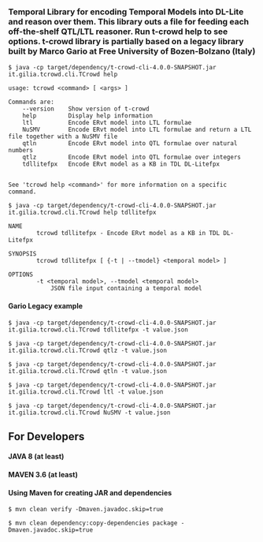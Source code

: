 ### Temporal Library for encoding Temporal Models into DL-Lite and reason over them. This library outs a file for feeding each off-the-shelf QTL/LTL reasoner. Run t-crowd help to see options. t-crowd library is partially based on a legacy library built by Marco Gario at Free University of Bozen-Bolzano (Italy)

`$ java -cp target/dependency/t-crowd-cli-4.0.0-SNAPSHOT.jar it.gilia.tcrowd.cli.TCrowd help`

```
usage: tcrowd <command> [ <args> ]

Commands are:
    --version    Show version of t-crowd
    help         Display help information
    ltl          Encode ERvt model into LTL formulae
    NuSMV        Encode ERvt model into LTL formulae and return a LTL file together with a NuSMV file
    qtln         Encode ERvt model into QTL formulae over natural numbers
    qtlz         Encode ERvt model into QTL formulae over integers
    tdllitefpx   Encode ERvt model as a KB in TDL DL-Litefpx


See 'tcrowd help <command>' for more information on a specific command.
```

`$ java -cp target/dependency/t-crowd-cli-4.0.0-SNAPSHOT.jar it.gilia.tcrowd.cli.TCrowd help tdllitefpx`

```
NAME
        tcrowd tdllitefpx - Encode ERvt model as a KB in TDL DL-Litefpx

SYNOPSIS
        tcrowd tdllitefpx [ {-t | --tmodel} <temporal model> ]

OPTIONS
        -t <temporal model>, --tmodel <temporal model>
            JSON file input containing a temporal model
```


#### Gario Legacy example

`$ java -cp target/dependency/t-crowd-cli-4.0.0-SNAPSHOT.jar it.gilia.tcrowd.cli.TCrowd tdllitefpx -t value.json`

`$ java -cp target/dependency/t-crowd-cli-4.0.0-SNAPSHOT.jar it.gilia.tcrowd.cli.TCrowd qtlz -t value.json`

`$ java -cp target/dependency/t-crowd-cli-4.0.0-SNAPSHOT.jar it.gilia.tcrowd.cli.TCrowd qtln -t value.json`

`$ java -cp target/dependency/t-crowd-cli-4.0.0-SNAPSHOT.jar it.gilia.tcrowd.cli.TCrowd ltl -t value.json`

`$ java -cp target/dependency/t-crowd-cli-4.0.0-SNAPSHOT.jar it.gilia.tcrowd.cli.TCrowd NuSMV -t value.json`


## For Developers

#### JAVA 8 (at least)
#### MAVEN 3.6 (at least)

#### Using Maven for creating JAR and dependencies

```
$ mvn clean verify -Dmaven.javadoc.skip=true

$ mvn clean dependency:copy-dependencies package -Dmaven.javadoc.skip=true

```


